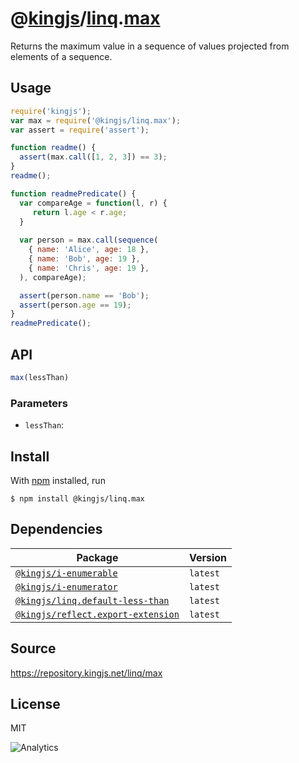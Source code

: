 # @[kingjs][@kingjs]/[linq][ns0].[max][ns1]
Returns the maximum value in a sequence of values  projected from elements of a sequence.
## Usage
```js
require('kingjs');
var max = require('@kingjs/linq.max');
var assert = require('assert');

function readme() {
  assert(max.call([1, 2, 3]) == 3);
}
readme();

function readmePredicate() {
  var compareAge = function(l, r) {
     return l.age < r.age; 
  }
  
  var person = max.call(sequence(
    { name: 'Alice', age: 18 },
    { name: 'Bob', age: 19 },
    { name: 'Chris', age: 19 },
  ), compareAge);

  assert(person.name == 'Bob');
  assert(person.age == 19);
}
readmePredicate();

```

## API
```ts
max(lessThan)
```

### Parameters
- `lessThan`: 



## Install
With [npm](https://npmjs.org/) installed, run
```
$ npm install @kingjs/linq.max
```
## Dependencies
|Package|Version|
|---|---|
|[`@kingjs/i-enumerable`](https://www.npmjs.com/package/@kingjs/i-enumerable)|`latest`|
|[`@kingjs/i-enumerator`](https://www.npmjs.com/package/@kingjs/i-enumerator)|`latest`|
|[`@kingjs/linq.default-less-than`](https://www.npmjs.com/package/@kingjs/linq.default-less-than)|`latest`|
|[`@kingjs/reflect.export-extension`](https://www.npmjs.com/package/@kingjs/reflect.export-extension)|`latest`|
## Source
https://repository.kingjs.net/linq/max
## License
MIT

![Analytics](https://analytics.kingjs.net/linq/max)

[@kingjs]: https://www.npmjs.com/package/kingjs
[ns0]: https://www.npmjs.com/package/@kingjs/linq
[ns1]: https://www.npmjs.com/package/@kingjs/linq.max
